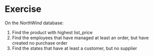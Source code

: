 # Exercise

On the *NorthWind* database:

1.  Find the product with highest list_price
1.  Find the employees that have managed at least an order, but have created no purchase order
1.  Find the states that have at least a customer, but no supplier
